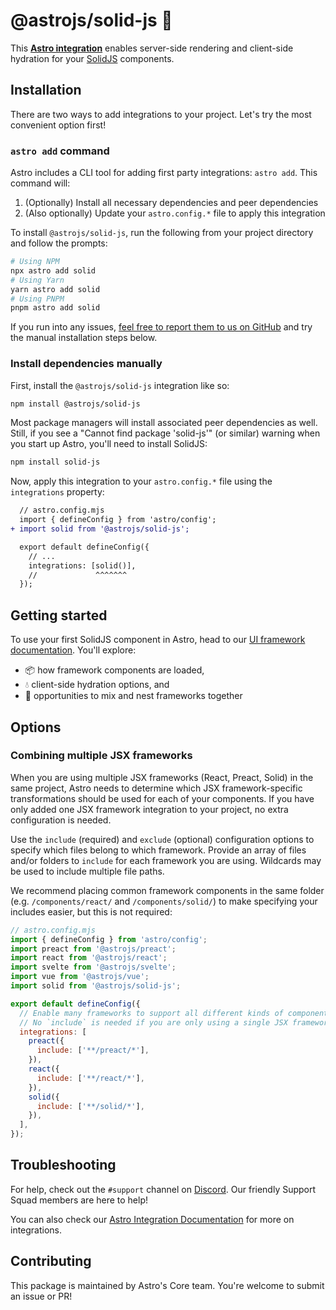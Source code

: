 # @astrojs/solid-js 💙

This **[Astro integration][astro-integration]** enables server-side rendering and client-side hydration for your [SolidJS](https://www.solidjs.com/) components.

## Installation

There are two ways to add integrations to your project. Let's try the most convenient option first!

### `astro add` command

Astro includes a CLI tool for adding first party integrations: `astro add`. This command will:

1. (Optionally) Install all necessary dependencies and peer dependencies
2. (Also optionally) Update your `astro.config.*` file to apply this integration

To install `@astrojs/solid-js`, run the following from your project directory and follow the prompts:

```sh
# Using NPM
npx astro add solid
# Using Yarn
yarn astro add solid
# Using PNPM
pnpm astro add solid
```

If you run into any issues, [feel free to report them to us on GitHub](https://github.com/withastro/astro/issues) and try the manual installation steps below.

### Install dependencies manually

First, install the `@astrojs/solid-js` integration like so:

```sh
npm install @astrojs/solid-js
```

Most package managers will install associated peer dependencies as well. Still, if you see a "Cannot find package 'solid-js'" (or similar) warning when you start up Astro, you'll need to install SolidJS:

```sh
npm install solid-js
```

Now, apply this integration to your `astro.config.*` file using the `integrations` property:

```diff lang="js" "solid()"
  // astro.config.mjs
  import { defineConfig } from 'astro/config';
+ import solid from '@astrojs/solid-js';

  export default defineConfig({
    // ...
    integrations: [solid()],
    //             ^^^^^^^
  });
```

## Getting started

To use your first SolidJS component in Astro, head to our [UI framework documentation][astro-ui-frameworks]. You'll explore:

- 📦 how framework components are loaded,
- 💧 client-side hydration options, and
- 🤝 opportunities to mix and nest frameworks together

## Options

### Combining multiple JSX frameworks

When you are using multiple JSX frameworks (React, Preact, Solid) in the same project, Astro needs to determine which JSX framework-specific transformations should be used for each of your components. If you have only added one JSX framework integration to your project, no extra configuration is needed.

Use the `include` (required) and `exclude` (optional) configuration options to specify which files belong to which framework. Provide an array of files and/or folders to `include` for each framework you are using. Wildcards may be used to include multiple file paths.

We recommend placing common framework components in the same folder (e.g. `/components/react/` and `/components/solid/`) to make specifying your includes easier, but this is not required:

```js
// astro.config.mjs
import { defineConfig } from 'astro/config';
import preact from '@astrojs/preact';
import react from '@astrojs/react';
import svelte from '@astrojs/svelte';
import vue from '@astrojs/vue';
import solid from '@astrojs/solid-js';

export default defineConfig({
  // Enable many frameworks to support all different kinds of components.
  // No `include` is needed if you are only using a single JSX framework!
  integrations: [
    preact({
      include: ['**/preact/*'],
    }),
    react({
      include: ['**/react/*'],
    }),
    solid({
      include: ['**/solid/*'],
    }),
  ],
});
```

## Troubleshooting

For help, check out the `#support` channel on [Discord](https://astro.build/chat). Our friendly Support Squad members are here to help!

You can also check our [Astro Integration Documentation][astro-integration] for more on integrations.

## Contributing

This package is maintained by Astro's Core team. You're welcome to submit an issue or PR!

[astro-integration]: https://docs.astro.build/en/guides/integrations-guide/
[astro-ui-frameworks]: https://docs.astro.build/en/core-concepts/framework-components/#using-framework-components
